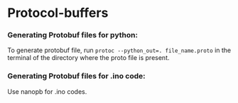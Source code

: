# Protocol-buffers

### Generating Protobuf files for python:

To generate protobuf file, run ```protoc --python_out=. file_name.proto``` in the terminal of the directory where the proto file is present.

### Generating Protobuf files for .ino code:

Use nanopb for .ino codes. 


